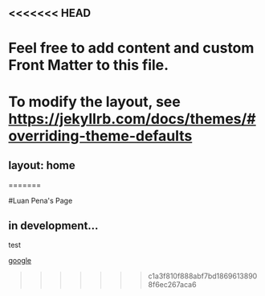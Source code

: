 <<<<<<< HEAD
---
# Feel free to add content and custom Front Matter to this file.
# To modify the layout, see https://jekyllrb.com/docs/themes/#overriding-theme-defaults

layout: home
---
=======

#Luan Pena's Page


<h2>in development...</h2>
  

test

<a href="http://www.google.com.br">google</a>

>>>>>>> c1a3f810f888abf7bd18696138908f6ec267aca6
